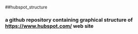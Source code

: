 ##hubspot_structure
### a github repository containing graphical structure of https://www.hubspot.com/ web site 
